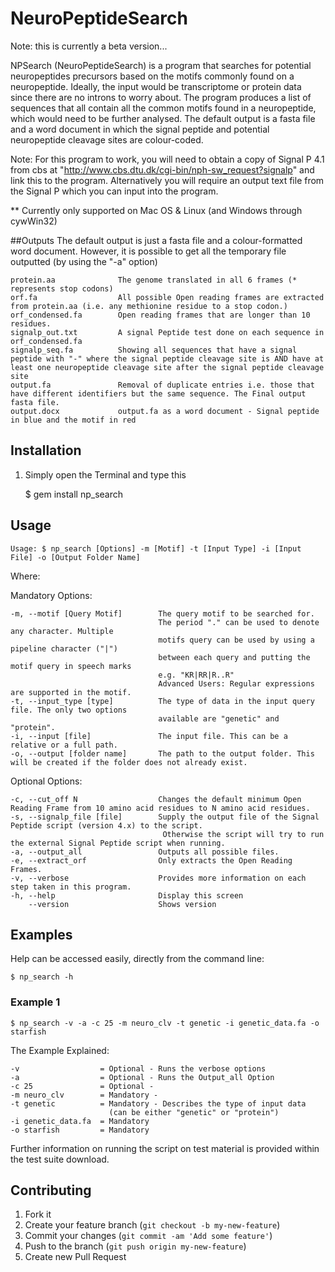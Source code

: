# NeuroPeptideSearch
Note: this is currently a beta version...

NPSearch (NeuroPeptideSearch) is a program that searches for potential neuropeptides precursors based on the motifs commonly found on a neuropeptide. Ideally, the input would be transcriptome or protein data since there are no introns to worry about. The program produces a list of sequences that all contain all the common motifs found in a neuropeptide, which would need to be further analysed. The default output is a fasta file and a word document in which the signal peptide and potential neuropeptide cleavage sites are colour-coded.

Note: For this program to work, you will need to obtain a copy of Signal P 4.1 from cbs at "http://www.cbs.dtu.dk/cgi-bin/nph-sw_request?signalp" and link this to the program. Alternatively you will require an output text file from the Signal P which you can input into the program.

** Currently only supported on Mac OS & Linux (and Windows through cywWin32)

##Outputs
The default output is just a fasta file and a colour-formatted word document. However, it is possible to get all the temporary file outputted (by using the "-a" option)

    protein.aa              The genome translated in all 6 frames (* represents stop codons)
    orf.fa                  All possible Open reading frames are extracted from protein.aa (i.e. any methionine residue to a stop codon.)
    orf_condensed.fa        Open reading frames that are longer than 10 residues.
    signalp_out.txt         A signal Peptide test done on each sequence in orf_condensed.fa
    signalp_seq.fa          Showing all sequences that have a signal peptide with "-" where the signal peptide cleavage site is AND have at least one neuropeptide cleavage site after the signal peptide cleavage site
    output.fa               Removal of duplicate entries i.e. those that have different identifiers but the same sequence. The Final output fasta file.
    output.docx             output.fa as a word document - Signal peptide in blue and the motif in red
    
## Installation

1. Simply open the Terminal and type this

	$ gem install np_search

## Usage

    Usage: $ np_search [Options] -m [Motif] -t [Input Type] -i [Input File] -o [Output Folder Name]

Where:

  Mandatory Options:

    -m, --motif [Query Motif]        The query motif to be searched for.
                                     The period "." can be used to denote any character. Multiple
                                     motifs query can be used by using a pipeline character ("|")
                                     between each query and putting the motif query in speech marks
                                     e.g. "KR|RR|R..R"
                                     Advanced Users: Regular expressions are supported in the motif.
    -t, --input_type [type]          The type of data in the input query file. The only two options
                                     available are "genetic" and "protein".
    -i, --input [file]               The input file. This can be a relative or a full path.
    -o, --output [folder name]       The path to the output folder. This will be created if the folder does not already exist.

  Optional Options:

    -c, --cut_off N                  Changes the default minimum Open Reading Frame from 10 amino acid residues to N amino acid residues.
    -s, --signalp_file [file]        Supply the output file of the Signal Peptide script (version 4.x) to the script.
                                      Otherwise the script will try to run the external Signal Peptide script when running.
    -a, --output_all                 Outputs all possible files.
    -e, --extract_orf                Only extracts the Open Reading Frames.
    -v, --verbose                    Provides more information on each step taken in this program.
    -h, --help                       Display this screen
        --version                    Shows version

## Examples

Help can be accessed easily, directly from the command line:

    $ np_search -h

### Example 1 

    $ np_search -v -a -c 25 -m neuro_clv -t genetic -i genetic_data.fa -o starfish
  
The Example Explained:

    -v                  = Optional - Runs the verbose options
    -a                  = Optional - Runs the Output_all Option
    -c 25               = Optional -
    -m neuro_clv        = Mandatory - 
    -t genetic          = Mandatory - Describes the type of input data 
                          (can be either "genetic" or "protein")
    -i genetic_data.fa  = Mandatory
    -o starfish         = Mandatory



Further information on running the script on test material is provided within the test suite download.

## Contributing

1. Fork it
2. Create your feature branch (`git checkout -b my-new-feature`)
3. Commit your changes (`git commit -am 'Add some feature'`)
4. Push to the branch (`git push origin my-new-feature`)
5. Create new Pull Request
